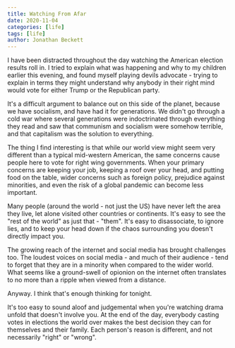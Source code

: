 ```yaml
---
title: Watching From Afar
date: 2020-11-04
categories: [life]
tags: [life]
author: Jonathan Beckett
---
```


I have been distracted throughout the day watching the American election results roll in. I tried to explain what was happening and why to my children earlier this evening, and found myself playing devils advocate - trying to explain in terms they might understand why anybody in their right mind would vote for either Trump or the Republican party.

It's a difficult argument to balance out on this side of the planet, because we have socialism, and have had it for generations. We didn't go through a cold war where several generations were indoctrinated through everything they read and saw that communism and socialism were somehow terrible, and that capitalism was the solution to everything.

The thing I find interesting is that while our world view might seem very different than a typical mid-western American, the same concerns cause people here to vote for right wing governments. When your primary concerns are keeping your job, keeping a roof over your head, and putting food on the table, wider concerns such as foreign policy, prejudice against minorities, and even the risk of a global pandemic can become less important.

Many people (around the world - not just the US) have never left the area they live, let alone visited other countries or continents. It's easy to see the "rest of the world" as just that - "them". It's easy to disassociate, to ignore lies, and to keep your head down if the chaos surrounding you doesn't directly impact you.

The growing reach of the internet and social media has brought challenges too. The loudest voices on social media - and much of their audience - tend to forget that they are in a minority when compared to the wider world. What seems like a ground-swell of opionion on the internet often translates to no more than a ripple when viewed from a distance.

Anyway. I think that's enough thinking for tonight.

It's too easy to sound aloof and judgemental when you're watching drama unfold that doesn't involve you. At the end of the day, everybody casting votes in elections the world over makes the best decision they can for themselves and their family. Each person's reason is different, and not necessarily "right" or "wrong".